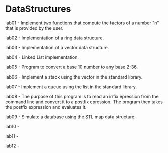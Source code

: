 # DataStructures

lab01 -  Implement two functions that compute
	       the factors of a number "n" that is provided by the user.
	       
lab02 - Implementation of a ring data structure.

lab03 - Implementation of a vector data structure.

lab04 - Linked List implementation.

lab05 - Program to convert a base 10 number to any base 2-36.

lab06 - Implement a stack using the vector in the standard library.

lab07 - Implement a queue using the list in the standard library.

lab08 - The purpose of this program is to read an infix epression from the command line and convert it to a postfix epression.
        The program then takes the postfix expression and evaluates it.

lab09 - Simulate a database using the STL map data structure.

lab10 -

lab11 - 

lab12 -
